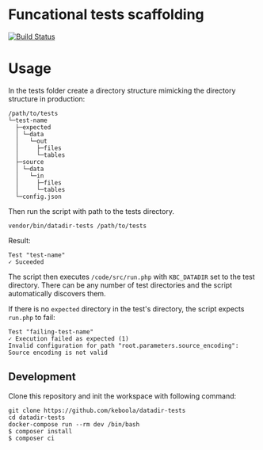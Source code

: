 # Funcational tests scaffolding

[![Build Status](https://travis-ci.org/keboola/datadir-tests.svg?branch=master)](https://travis-ci.org/keboola/datadir-tests)

# Usage

In the tests folder create a directory structure mimicking the directory structure in production:
```
/path/to/tests
└─test-name
  ├─expected
  │ └─data
  │   └─out
  │     ├─files
  │     └─tables
  ├─source
  │ └─data
  │   └─in
  │     ├─files
  │     └─tables
  └─config.json
```

Then run the script with path to the tests directory.

`vendor/bin/datadir-tests /path/to/tests`

Result:

```
Test "test-name"
✓ Suceeded
```

The script then executes `/code/src/run.php` with `KBC_DATADIR` set to the test directory. There can be any number of test directories and the script automatically discovers them. 

If there is no `expected` directory in the test's directory, the script expects `run.php` to fail:
```
Test "failing-test-name"
✓ Execution failed as expected (1)
Invalid configuration for path "root.parameters.source_encoding": Source encoding is not valid
```

## Development
 
Clone this repository and init the workspace with following command:

```
git clone https://github.com/keboola/datadir-tests
cd datadir-tests
docker-compose run --rm dev /bin/bash
$ composer install
$ composer ci
```
